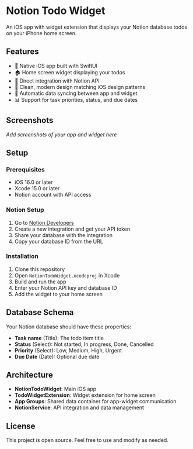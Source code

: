 # Notion Todo Widget

An iOS app with widget extension that displays your Notion database todos on your iPhone home screen.

## Features

- 📱 Native iOS app built with SwiftUI
- 🏠 Home screen widget displaying your todos
- 🔗 Direct integration with Notion API
- 🎨 Clean, modern design matching iOS design patterns
- 🔄 Automatic data syncing between app and widget
- 📊 Support for task priorities, status, and due dates

## Screenshots

*Add screenshots of your app and widget here*

## Setup

### Prerequisites

- iOS 16.0 or later
- Xcode 15.0 or later
- Notion account with API access

### Notion Setup

1. Go to [Notion Developers](https://developers.notion.com/)
2. Create a new integration and get your API token
3. Share your database with the integration
4. Copy your database ID from the URL

### Installation

1. Clone this repository
2. Open `NotionTodoWidget.xcodeproj` in Xcode
3. Build and run the app
4. Enter your Notion API key and database ID
5. Add the widget to your home screen

## Database Schema

Your Notion database should have these properties:
- **Task name** (Title): The todo item title
- **Status** (Select): Not started, In progress, Done, Cancelled
- **Priority** (Select): Low, Medium, High, Urgent
- **Due Date** (Date): Optional due date

## Architecture

- **NotionTodoWidget**: Main iOS app
- **TodoWidgetExtension**: Widget extension for home screen
- **App Groups**: Shared data container for app-widget communication
- **NotionService**: API integration and data management

## License

This project is open source. Feel free to use and modify as needed.